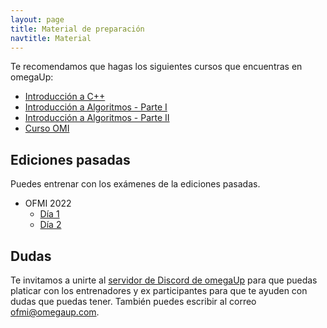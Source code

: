 ```yaml
---
layout: page
title: Material de preparación
navtitle: Material
---
```


Te recomendamos que hagas los siguientes cursos que encuentras en omegaUp:

* [Introducción a C++](https://omegaup.com/course/introduccion_a_cpp/)
* [Introducción a Algoritmos - Parte I](https://omegaup.com/course/introduccion_a_algoritmos/)
* [Introducción a Algoritmos - Parte II](https://omegaup.com/course/introduccion_a_algoritmos_ii/)
* [Curso OMI](https://omegaup.com/course/Curso-OMI/)

## Ediciones pasadas

Puedes entrenar con los exámenes de la ediciones pasadas.

* OFMI 2022
    * [Día 1](https://omegaup.com/arena/OFMI2022DIA1/#problems)
    * [Día 2](https://omegaup.com/arena/OFMI2022DIA2/#problems)

## Dudas

Te invitamos a unirte al [servidor de Discord de omegaUp](https://discord.gg/gn6GTb4rfG) para que puedas platicar con los entrenadores y ex participantes para que te ayuden con dudas que puedas tener. También puedes escribir al correo [ofmi@omegaup.com](mailto:ofmi@omegaup.com).
